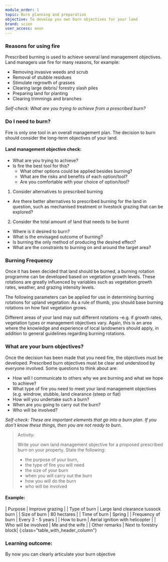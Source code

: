 ```yaml
---
module_order: 1
topic: Burn planning and preparation
objective: To develop you own burn objectives for your land
brand: scion
user_access: anon
---
```

### Reasons for using fire

Prescribed burning is used to achieve several land management objectives. Land managers use fire for many reasons, for example: 
* Removing invasive weeds and scrub
* Removal of stubble residues 
* Stimulate regrowth of grasses 
* Clearing large debris/ forestry slash piles
* Preparing land for planting
* Clearing trimmings and branches  

_Self-check: What are you trying to achieve from a prescribed burn?_



### Do I need to burn?

Fire is only one tool in an overall management plan. The decision to burn should consider 
the long-term objectives of your land.  

#### Land management objective check:
* What are you trying to achieve?
* Is fire the best tool for this?
  * What other options could be applied besides burning?
  * What are the risks and benefits of each option/tool?
  * Are you comfortable with your choice of option/tool?

1. Consider alternatives to prescribed burning
  * Are there better alternatives to prescribed burning for the land in question, such as mechanised treatment or livestock grazing that can be explored?

2. Consider the total amount of land that needs to be burnt
  * Where is it desired to burn?
  * What is the envisaged outcome of burning?
  * Is burning the only method of producing the desired effect?
  *  What are the constraints to burning on and around the target area?

### Burning Frequency 
Once it has been decided that land should be burned, a burning rotation programme can be developed based on vegetation growth levels. These rotations are greatly influenced by variables such as vegetation growth rates, weather, and grazing intensity levels. 

The following parameters can be applied for use in determining burning rotations for upland vegetation: As a rule of thumb, you should base burning rotations on how fast vegetation grows. 

Different areas of your land may suit different rotations –e.g. if growth rates, vegetation types or management objectives vary. Again, this is an area where the knowledge and experience of local landowners should apply, in addition to general guidelines regarding burning rotations. 

### What are your burn objectives?

Once the decision has been made that you need fire, the objectives must be developed. Prescribed burn objectives must be clear and understood by everyone involved. Some questions to think about are:

* How will I communicate to others why we are burning and what we hope to achieve?   
* What type of fire you need to meet your land management objectives (e.g. windrow, stubble, land clearance (steep or flat)
* How will you undertake such a burn?
* When are you going to carry out the burn?
* Who will be involved?

_Self-check: These are important elements that go into a burn plan. If you don’t know these things, then you are not ready to burn._

> Activity:
> 
> Write your own land management objective for a proposed prescribed burn on your property. State the following:
> * the purpose of your burn,
> * the type of fire you will need
> *  the size of your burn
> * when you will carry out the burn
> * how you will do the burn
> * who will be involved

#### Example:
| Purpose               | Improve grazing |
| Type of burn          | Large land clearance tussock burn |
| Size of burn          | 80 hectares |
| Time of burn          | Spring |
| Frequency of burn     | Every 3 - 5 years |
| How to burn           | Aerial ignition with helicopter |
| Who will be involved  | Me and the wife |
| Other remarks         | Next to forestry block|
{:class="table_with_header_column"}

### Learning outcome: 
By now you can clearly articulate your burn objective


